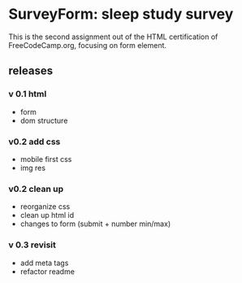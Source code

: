 # SurveyForm: sleep study survey
This is the second assignment out of the HTML certification of FreeCodeCamp.org, focusing on form element.

## releases

### v 0.1 html
 - form 
 - dom structure

### v0.2 add css
 - mobile first css
 - img res


### v0.2 clean up
 - reorganize css
 - clean up html id
 - changes to form (submit + number min/max)

### v 0.3 revisit
 - add meta tags
 - refactor readme
